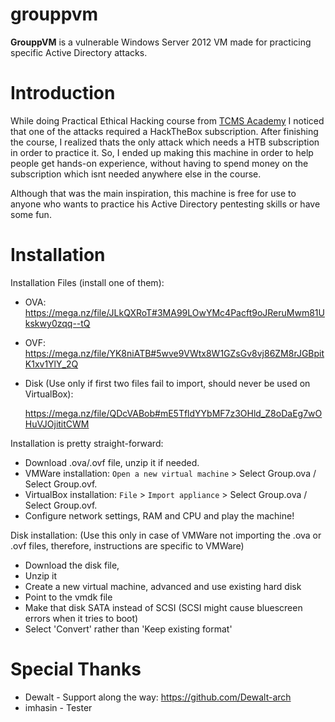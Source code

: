# grouppvm

**GrouppVM** is a vulnerable Windows Server 2012 VM made for practicing specific Active Directory attacks. 

# Introduction
While doing Practical Ethical Hacking course from [TCMS Academy](https://academy.tcm-sec.com/) I noticed that one of the attacks required a HackTheBox subscription. After finishing the course, I realized thats the only attack which needs a HTB subscription in order to practice it. So, I ended up making this machine in order to help people get hands-on experience, without having to spend money on the subscription which isnt needed anywhere else in the course.                   

Although that was the main inspiration, this machine is free for use to anyone who wants to practice his Active Directory pentesting skills or have some fun.
# Installation
Installation Files (install one of them):
- OVA: https://mega.nz/file/JLkQXRoT#3MA99LOwYMc4Pacft9oJReruMwm81Ukskwy0zqq--tQ
- OVF: https://mega.nz/file/YK8niATB#5wve9VWtx8W1GZsGv8vj86ZM8rJGBpitK1xv1YlY_2Q
- Disk (Use only if first two files fail to import, should never be used on VirtualBox): 

  https://mega.nz/file/QDcVABob#mE5TfldYYbMF7z3OHld_Z8oDaEg7wOHuVJOjititCWM


Installation is pretty straight-forward:
- Download .ova/.ovf file, unzip it if needed.
- VMWare installation: `Open a new virtual machine` > Select Group.ova / Select Group.ovf.
- VirtualBox installation: `File` > `Import appliance` > Select Group.ova / Select Group.ovf.
- Configure network settings, RAM and CPU and play the machine!


Disk installation:
(Use this only in case of VMWare not importing the .ova or .ovf files, therefore, instructions are specific to VMWare)
- Download the disk file,
- Unzip it
- Create a new virtual machine, advanced and use existing hard disk
- Point to the vmdk file
- Make that disk SATA instead of SCSI (SCSI might cause bluescreen errors when it tries to boot)
- Select 'Convert' rather than 'Keep existing format'

# Special Thanks
- Dewalt - Support along the way: https://github.com/Dewalt-arch
- imhasin - Tester

